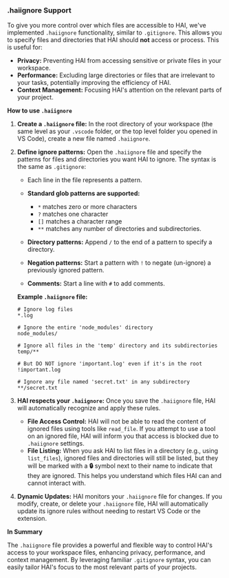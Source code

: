 ### .haiignore Support

To give you more control over which files are accessible to HAI, we've implemented `.haiignore` functionality, similar to `.gitignore`. This allows you to specify files and directories that HAI should **not** access or process. This is useful for:

*   **Privacy:** Preventing HAI from accessing sensitive or private files in your workspace.
*   **Performance:**  Excluding large directories or files that are irrelevant to your tasks, potentially improving the efficiency of HAI.
*   **Context Management:**  Focusing HAI's attention on the relevant parts of your project.

**How to use `.haiignore`**

1.  **Create a `.haiignore` file:** In the root directory of your workspace (the same level as your `.vscode` folder, or the top level folder you opened in VS Code), create a new file named `.haiignore`.

2.  **Define ignore patterns:** Open the `.haiignore` file and specify the patterns for files and directories you want HAI to ignore. The syntax is the same as `.gitignore`:

    *   Each line in the file represents a pattern.
    *   **Standard glob patterns are supported:**
        *   `*` matches zero or more characters
        *   `?` matches one character
        *   `[]` matches a character range
        *   `**` matches any number of directories and subdirectories.

    *   **Directory patterns:** Append `/` to the end of a pattern to specify a directory.
    *   **Negation patterns:** Start a pattern with `!` to negate (un-ignore) a previously ignored pattern.
    *   **Comments:** Start a line with `#` to add comments.

    **Example `.haiignore` file:**

    ```
    # Ignore log files
    *.log

    # Ignore the entire 'node_modules' directory
    node_modules/

    # Ignore all files in the 'temp' directory and its subdirectories
    temp/**

    # But DO NOT ignore 'important.log' even if it's in the root
    !important.log

    # Ignore any file named 'secret.txt' in any subdirectory
    **/secret.txt
    ```

3.  **HAI respects your `.haiignore`:** Once you save the `.haiignore` file, HAI will automatically recognize and apply these rules.

    *   **File Access Control:** HAI will not be able to read the content of ignored files using tools like `read_file`. If you attempt to use a tool on an ignored file, HAI will inform you that access is blocked due to `.haiignore` settings.
    *   **File Listing:** When you ask HAI to list files in a directory (e.g., using `list_files`), ignored files and directories will still be listed, but they will be marked with a **🔒** symbol next to their name to indicate that they are ignored. This helps you understand which files HAI can and cannot interact with.

4.  **Dynamic Updates:** HAI monitors your `.haiignore` file for changes. If you modify, create, or delete your `.haiignore` file, HAI will automatically update its ignore rules without needing to restart VS Code or the extension.

**In Summary**

The `.haiignore` file provides a powerful and flexible way to control HAI's access to your workspace files, enhancing privacy, performance, and context management. By leveraging familiar `.gitignore` syntax, you can easily tailor HAI's focus to the most relevant parts of your projects.